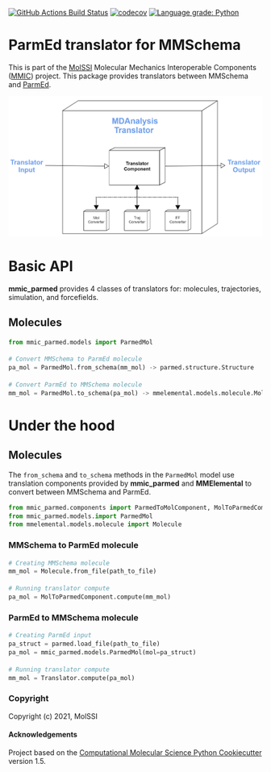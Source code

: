 [//]: # (Badges)
[![GitHub Actions Build Status](https://github.com/MolSSI/mmic_parmed/workflows/CI/badge.svg)](https://github.com/MolSSI/mmic_parmed/actions?query=workflow%3ACI)
[![codecov](https://codecov.io/gh/MolSSI/mmic_parmed/branch/master/graph/badge.svg)](https://codecov.io/gh/MolSSI/mmic_parmed/branch/master)
[![Language grade: Python](https://img.shields.io/lgtm/grade/python/g/MolSSI/mmic_parmed.svg?logo=lgtm&logoWidth=18)](https://lgtm.com/projects/g/MolSSI/mmic_parmed/context:python)

ParmEd translator for MMSchema
==============================
This is part of the [MolSSI](http://molssi.org) Molecular Mechanics Interoperable Components ([MMIC](https://github.com/MolSSI/mmic)) project. This package provides translators between MMSchema and [ParmEd](https://parmed.github.io/ParmEd/html/index.html).

![image](mmic_parmed/data/imgs/component.png)

# Basic API
**mmic_parmed** provides 4 classes of translators for: molecules, trajectories, simulation, and forcefields.

## Molecules
```python
from mmic_parmed.models import ParmedMol

# Convert MMSchema to ParmEd molecule
pa_mol = ParmedMol.from_schema(mm_mol) -> parmed.structure.Structure

# Convert ParmEd to MMSchema molecule
mm_mol = ParmedMol.to_schema(pa_mol) -> mmelemental.models.molecule.Molecule

```
# Under the hood
## Molecules
The `from_schema` and `to_schema` methods in the `ParmedMol` model use translation components provided by **mmic_parmed** and **MMElemental** to convert between MMSchema and ParmEd.

```python
from mmic_parmed.components import ParmedToMolComponent, MolToParmedComponent
from mmic_parmed.models.import ParmedMol
from mmelemental.models.molecule import Molecule
```

### MMSchema to ParmEd molecule
```python
# Creating MMSchema molecule
mm_mol = Molecule.from_file(path_to_file)

# Running translator compute
pa_mol = MolToParmedComponent.compute(mm_mol)
```

### ParmEd to MMSchema molecule
```python
# Creating ParmEd input
pa_struct = parmed.load_file(path_to_file)
pa_mol = mmic_parmed.models.ParmedMol(mol=pa_struct)

# Running translator compute
mm_mol = Translator.compute(pa_mol)
```


### Copyright
Copyright (c) 2021, MolSSI


#### Acknowledgements
 
Project based on the 
[Computational Molecular Science Python Cookiecutter](https://github.com/molssi/cookiecutter-cms) version 1.5.
